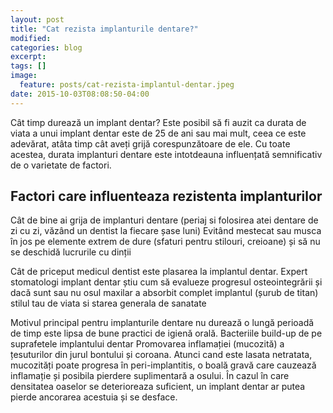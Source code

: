 ```yaml
---
layout: post
title: "Cat rezista implanturile dentare?"
modified:
categories: blog
excerpt:
tags: []
image:
  feature: posts/cat-rezista-implantul-dentar.jpeg
date: 2015-10-03T08:08:50-04:00
---
```


Cât timp durează un implant dentar? Este posibil să fi auzit ca durata de viata a unui implant dentar este de 25 de ani sau mai mult, ceea ce este adevărat, atâta timp cât aveți grijă corespunzătoare de ele. Cu toate acestea, durata implanturi dentare este intotdeauna influențată semnificativ de o varietate de factori.

## Factori care influenteaza rezistenta implanturilor

Cât de bine ai grija de implanturi dentare (periaj si folosirea atei dentare de zi cu zi, văzând un dentist la fiecare șase luni)
Evitând mestecat sau musca în jos pe elemente extrem de dure (sfaturi pentru stilouri, creioane) și să nu se deschidă lucrurile cu dinții

Cât de priceput medicul dentist este plasarea la implantul dentar. Expert stomatologi implant dentar știu cum să evalueze progresul osteointegrării și dacă sunt sau nu osul maxilar a absorbit complet implantul (șurub de titan)
stilul tau de viata si starea generala de sanatate

 

Motivul principal pentru implanturile dentare nu durează o lungă perioadă de timp este lipsa de bune practici de igienă orală. Bacteriile build-up de pe suprafetele implantului dentar Promovarea inflamației (mucozită) a țesuturilor din jurul bontului și coroana. Atunci cand este lasata netratata, mucozități poate progresa în peri-implantitis, o boală gravă care cauzează inflamație și posibila pierdere suplimentară a osului. În cazul în care densitatea oaselor se deterioreaza suficient, un implant dentar ar putea pierde ancorarea acestuia și se desface.




